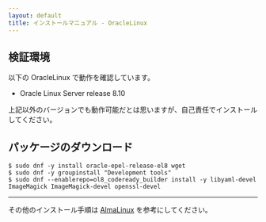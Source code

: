 ```yaml
---
layout: default
title: インストールマニュアル - OracleLinux
---
```


## 検証環境

以下の OracleLinux で動作を確認しています。

- Oracle Linux Server release 8.10

上記以外のバージョンでも動作可能だとは思いますが、自己責任でインストールしてください。

## パッケージのダウンロード

```
$ sudo dnf -y install oracle-epel-release-el8 wget
$ sudo dnf -y groupinstall "Development tools"
$ sudo dnf --enablerepo=ol8_codeready_builder install -y libyaml-devel ImageMagick ImageMagick-devel openssl-devel
```

---

その他のインストール手順は [AlmaLinux](almalinux.html) を参考にしてください。
